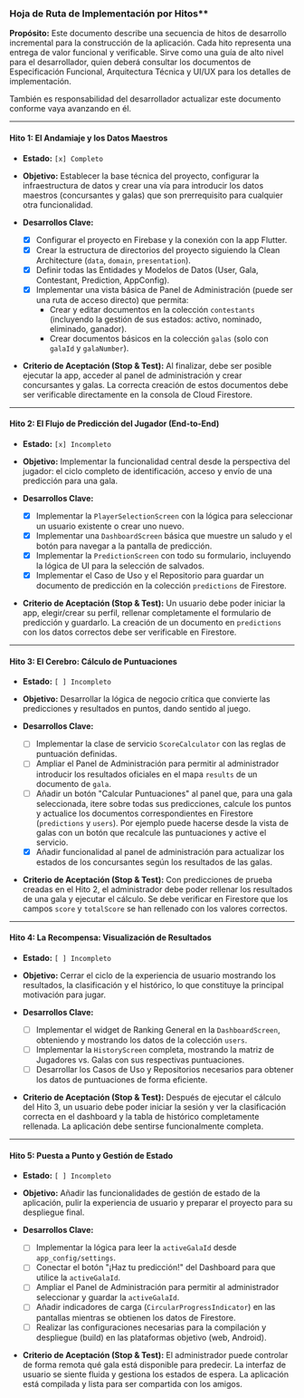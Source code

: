 ### Hoja de Ruta de Implementación por Hitos**

**Propósito:** Este documento describe una secuencia de hitos de desarrollo incremental para la construcción de la aplicación. Cada hito representa una entrega de valor funcional y verificable. Sirve como una guía de alto nivel para el desarrollador, quien deberá consultar los documentos de Especificación Funcional, Arquitectura Técnica y UI/UX para los detalles de implementación.

También es responsabilidad del desarrollador actualizar este documento conforme vaya avanzando en él.

---

#### **Hito 1: El Andamiaje y los Datos Maestros**

*   **Estado:** `[x] Completo`

*   **Objetivo:** Establecer la base técnica del proyecto, configurar la infraestructura de datos y crear una vía para introducir los datos maestros (concursantes y galas) que son prerrequisito para cualquier otra funcionalidad.

*   **Desarrollos Clave:**
    *   [x] Configurar el proyecto en Firebase y la conexión con la app Flutter.
    *   [x] Crear la estructura de directorios del proyecto siguiendo la Clean Architecture (`data`, `domain`, `presentation`).
    *   [x] Definir todas las Entidades y Modelos de Datos (User, Gala, Contestant, Prediction, AppConfig).
    *   [x] Implementar una vista básica de Panel de Administración (puede ser una ruta de acceso directo) que permita:
        *   Crear y editar documentos en la colección `contestants` (incluyendo la gestión de sus estados: activo, nominado, eliminado, ganador).
        *   Crear documentos básicos en la colección `galas` (solo con `galaId` y `galaNumber`).

*   **Criterio de Aceptación (Stop & Test):** Al finalizar, debe ser posible ejecutar la app, acceder al panel de administración y crear concursantes y galas. La correcta creación de estos documentos debe ser verificable directamente en la consola de Cloud Firestore.

---

#### **Hito 2: El Flujo de Predicción del Jugador (End-to-End)**

*   **Estado:** `[x] Incompleto`

*   **Objetivo:** Implementar la funcionalidad central desde la perspectiva del jugador: el ciclo completo de identificación, acceso y envío de una predicción para una gala.

*   **Desarrollos Clave:**
    *   [x] Implementar la `PlayerSelectionScreen` con la lógica para seleccionar un usuario existente o crear uno nuevo.
    *   [x] Implementar una `DashboardScreen` básica que muestre un saludo y el botón para navegar a la pantalla de predicción.
    *   [x] Implementar la `PredictionScreen` con todo su formulario, incluyendo la lógica de UI para la selección de salvados.
    *   [x] Implementar el Caso de Uso y el Repositorio para guardar un documento de predicción en la colección `predictions` de Firestore.

*   **Criterio de Aceptación (Stop & Test):** Un usuario debe poder iniciar la app, elegir/crear su perfil, rellenar completamente el formulario de predicción y guardarlo. La creación de un documento en `predictions` con los datos correctos debe ser verificable en Firestore.

---

#### **Hito 3: El Cerebro: Cálculo de Puntuaciones**

*   **Estado:** `[ ] Incompleto`

*   **Objetivo:** Desarrollar la lógica de negocio crítica que convierte las predicciones y resultados en puntos, dando sentido al juego.

*   **Desarrollos Clave:**
    *   [ ] Implementar la clase de servicio `ScoreCalculator` con las reglas de puntuación definidas.
    *   [ ] Ampliar el Panel de Administración para permitir al administrador introducir los resultados oficiales en el mapa `results` de un documento de `gala`.
    *   [ ] Añadir un botón "Calcular Puntuaciones" al panel que, para una gala seleccionada, itere sobre todas sus predicciones, calcule los puntos y actualice los documentos correspondientes en Firestore (`predictions` y `users`). Por ejemplo puede hacerse desde la vista de galas con un botón que recalcule las puntuaciones y active el servicio.
    *   [x] Añadir funcionalidad al panel de administración para actualizar los estados de los concursantes según los resultados de las galas.

*   **Criterio de Aceptación (Stop & Test):** Con predicciones de prueba creadas en el Hito 2, el administrador debe poder rellenar los resultados de una gala y ejecutar el cálculo. Se debe verificar en Firestore que los campos `score` y `totalScore` se han rellenado con los valores correctos.

---

#### **Hito 4: La Recompensa: Visualización de Resultados**

*   **Estado:** `[ ] Incompleto`

*   **Objetivo:** Cerrar el ciclo de la experiencia de usuario mostrando los resultados, la clasificación y el histórico, lo que constituye la principal motivación para jugar.

*   **Desarrollos Clave:**
    *   [ ] Implementar el widget de Ranking General en la `DashboardScreen`, obteniendo y mostrando los datos de la colección `users`.
    *   [ ] Implementar la `HistoryScreen` completa, mostrando la matriz de Jugadores vs. Galas con sus respectivas puntuaciones.
    *   [ ] Desarrollar los Casos de Uso y Repositorios necesarios para obtener los datos de puntuaciones de forma eficiente.

*   **Criterio de Aceptación (Stop & Test):** Después de ejecutar el cálculo del Hito 3, un usuario debe poder iniciar la sesión y ver la clasificación correcta en el dashboard y la tabla de histórico completamente rellenada. La aplicación debe sentirse funcionalmente completa.

---

#### **Hito 5: Puesta a Punto y Gestión de Estado**

*   **Estado:** `[ ] Incompleto`

*   **Objetivo:** Añadir las funcionalidades de gestión de estado de la aplicación, pulir la experiencia de usuario y preparar el proyecto para su despliegue final.

*   **Desarrollos Clave:**
    *   [ ] Implementar la lógica para leer la `activeGalaId` desde `app_config/settings`.
    *   [ ] Conectar el botón "¡Haz tu predicción!" del Dashboard para que utilice la `activeGalaId`.
    *   [ ] Ampliar el Panel de Administración para permitir al administrador seleccionar y guardar la `activeGalaId`.
    *   [ ] Añadir indicadores de carga (`CircularProgressIndicator`) en las pantallas mientras se obtienen los datos de Firestore.
    *   [ ] Realizar las configuraciones necesarias para la compilación y despliegue (build) en las plataformas objetivo (web, Android).

*   **Criterio de Aceptación (Stop & Test):** El administrador puede controlar de forma remota qué gala está disponible para predecir. La interfaz de usuario se siente fluida y gestiona los estados de espera. La aplicación está compilada y lista para ser compartida con los amigos.
